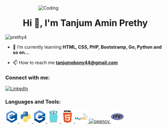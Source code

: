 
<img align="right" alt="Coding" width="400" src=https://miro.medium.com/max/1400/0*pYJar6AxR4E6tXuD.gif>

<h1 align="center">Hi 👋, I'm Tanjum Amin Prethy</h1>
<p align="left"> <img src="https://komarev.com/ghpvc/?username=prethy4&label=Profile%20views&color=0e75b6&style=flat" alt="prethy4" /> </p>

- 🌱 I’m currently learning **HTML, CSS, PHP, Bootstramp, Go, Python and so on...**

- 📫 How to reach me **tanjumobony44@gmail.com**

<h3 align="left">Connect with me:</h3>
<p align="left"> <a href="https://www.linkedin.com/in/tanjum-amin-prethy-3895a2287" rel="noreferrer"> <img src="https://images.app.goo.gl/hrxYCLD2ciDBMZYh9" alt="LinkedIn" width="40" height="40"/> </a>
</p>

<h3 align="left">Languages and Tools:</h3>
<p align="left"> <a href="https://www.cprogramming.com/" target="_blank" rel="noreferrer"> <img src="https://raw.githubusercontent.com/devicons/devicon/master/icons/c/c-original.svg" alt="c" width="40" height="40"/> </a> <a href="https://www.w3schools.com/cpp/" target="_blank" rel="noreferrer"> <img src="https://raw.githubusercontent.com/devicons/devicon/master/icons/python/python-original.svg" alt="python" width="40" height="40"/> <img src="https://raw.githubusercontent.com/devicons/devicon/master/icons/cplusplus/cplusplus-original.svg" alt="cplusplus" width="40" height="40"/> </a> <a href="https://golang.org" target="_blank" rel="noreferrer"> <img src="https://raw.githubusercontent.com/devicons/devicon/master/icons/go/go-original.svg" alt="go" width="40" height="40"/> </a> <a href="https://www.w3.org/html/" target="_blank" rel="noreferrer"> <img src="https://raw.githubusercontent.com/devicons/devicon/master/icons/html5/html5-original-wordmark.svg" alt="html5" width="40" height="40"/> </a> <a href="https://www.mysql.com/" target="_blank" rel="noreferrer"> <img src="https://raw.githubusercontent.com/devicons/devicon/master/icons/mysql/mysql-original-wordmark.svg" alt="mysql" width="40" height="40"/> </a> <a href="https://opencv.org/" target="_blank" rel="noreferrer"> <img src="https://www.vectorlogo.zone/logos/opencv/opencv-icon.svg" alt="opencv" width="40" height="40"/> </a> <a href="https://www.php.net" target="_blank" rel="noreferrer"> <img src="https://raw.githubusercontent.com/devicons/devicon/master/icons/php/php-original.svg" alt="php" width="40" height="40"/> </a> <a href="https://www.python.org" target="_blank" rel="noreferrer"> </a> </p>


<!---
Prethy4/Prethy4 is a ✨ special ✨ repository because its `README.md` (this file) appears on your GitHub profile.
You can click the Preview link to take a look at your changes.
--->
